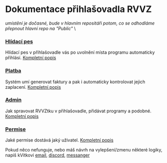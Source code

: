 # Dokumentace přihlašovadla RVVZ
_umístění je dočasné, bude v hlavním repositáři potom, co se odhodláme přepnout hlavní repo na "Public"_   \

### [Hlídací pes](https://github.com/RVVZtky/RVVZ-docs-temp/blob/master/watchdog/README.md)
Hlídací pes v přihlašovadle vás po uvolnění místa programu automaticky přihlásí. [Kompletní popis](https://github.com/RVVZtky/RVVZ-docs-temp/blob/master/watchdog/README.md)

### [Platba](https://github.com/RVVZtky/RVVZ-docs-temp/blob/master/payment/README.md)
Systém umí generovat faktury a pak i automaticky kontrolovat jejich zaplacení. [Kompletní popis](https://github.com/RVVZtky/RVVZ-docs-temp/blob/master/payment/README.md)

### [Admin](https://github.com/RVVZtky/RVVZ-docs-temp/blob/master/admin/README.md)
Jak spravovat RVVZtku v přihlašovadle, přidávat programy a podobné. [Kompletní popis](https://github.com/RVVZtky/RVVZ-docs-temp/blob/master/admin/README.md)

### [Permise](https://github.com/RVVZtky/RVVZ-docs-temp/blob/master/permissions/README.md)
Jaké permise dostává jaký uživatel. [Kompletní popis](https://github.com/RVVZtky/RVVZ-docs-temp/blob/master/permissions/README.md)

Pokud něco nefunguje, nebo máš návrh na vylepšení/zmenu některé logiky, napiš kVítkovi [email](mailto:prochazka.vit@rvvz.cz), [discord](https://discordapp.com/users/518345140939784203), [messanger](https://m.me/61576042160328?hash=AbZnF0LLxwKzTJ1R&source=qr_link_share)